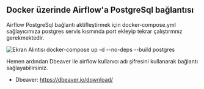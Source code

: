 ## Docker üzerinde Airflow'a PostgreSql bağlantısı

Airflow PostgreSql bağlantı aktifleştirmek için docker-compose.yml sağlayıcımıza postgres servis kısmında port ekleyip tekrar çalıştırmnız gerekmektedir.

![Ekran Alıntısı](https://user-images.githubusercontent.com/89980402/177709743-dca11d06-d59c-405d-938b-d7c1e27edd3e.PNG)
docker-compose up -d --no-deps --build postgres

Hemen ardından Dbeaver ile airflow kullanıcı adı şifresini kullanarak bağlantı sağlayabilirsiniz.

 * Dbeaver: https://dbeaver.io/download/
 
 
